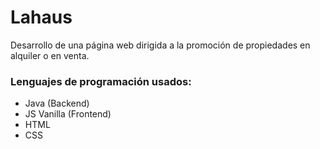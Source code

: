 # Lahaus
Desarrollo de una página web dirigida a la promoción de propiedades en alquiler o en venta.

### Lenguajes de programación usados:
- Java (Backend)
- JS Vanilla (Frontend)
- HTML
- CSS